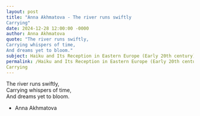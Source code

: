 ```yaml
---
layout: post
title: "Anna Akhmatova - The river runs swiftly  
Carrying"
date: 2024-12-28 12:00:00 -0000
author: Anna Akhmatova
quote: "The river runs swiftly,  
Carrying whispers of time,  
And dreams yet to bloom."
subject: Haiku and Its Reception in Eastern Europe (Early 20th century)
permalink: /Haiku and Its Reception in Eastern Europe (Early 20th century)/Anna Akhmatova/Anna Akhmatova - The river runs swiftly  
Carrying
---
```


The river runs swiftly,  
Carrying whispers of time,  
And dreams yet to bloom.

- Anna Akhmatova
